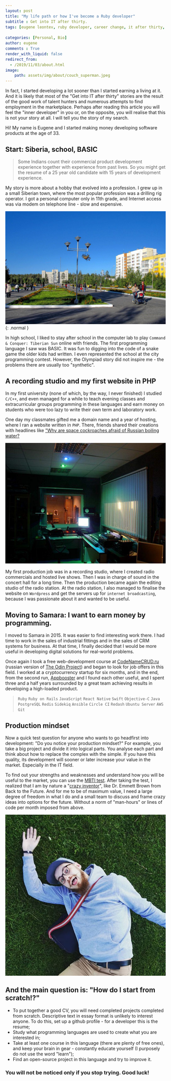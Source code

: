 ```yaml
---
layout: post
title: "My life path or how I've become a Ruby developer"
subtitle : Get into IT after thirty.
tags: [eugene leontev, ruby developer, career change, it after thirty, software development, personal journey, siberia, programming, bio, blogging]

categories: [Personal, Bio]
author: eugene
comments : True
render_with_liquid: false
redirect_from:
  - /2019/11/03/about.html
image:
    path: assets/img/about/couch_superman.jpeg
---
```


In fact, I started developing a lot sooner than I started earning a living at it. And it is likely that most of the "Get into IT after thirty" stories are the result of the good work of talent hunters and numerous attempts to find employment in the marketplace. Perhaps after reading this article you will feel the "inner developer" in you or, on the opposite, you will realise that this is not your story at all. I will tell you the story of my search.

Hi! My name is Eugene and I started making money developing software products at the age of 33.

## Start: Siberia, school, BASIC

> Some Indians count their commercial product development experience together with experience from past lives. So you might get the resume of a 25 year old candidate with 15 years of development experience.

My story is more about a hobby that evolved into a profession. I grew up in a small Siberian town, where the most popular profession was a drilling rig operator. I got a personal computer only in 11th grade, and Internet access was via modem on telephone line - slow and expensive.

![Siberian town](/assets/img/city_center_of_Noyabrsk.png){: .normal }

In high school, I liked to stay after school in the computer lab to play `Command & Conquer: Tiberian Sun` online with friends. The first programming language I saw was BASIC. It was fun to digging into the code of a snake game the older kids had written. I even represented the school at the city programming contest. However, the Olympiad story did not inspire me - the problems there are usually too "synthetic".

## A recording studio and my first website in PHP

In my first university (none of which, by the way, I never finished) I studied `C/C++`, and even managed for a while to teach evening classes and extracurricular groups programming in these languages and earn money on students who were too lazy to write their own term and laboratory work.

One day my classmates gifted me a domain name and a year of hosting, where I ran a website written in `PHP`. There, friends shared their creations with headlines like ["Why are space cockroaches afraid of Russian boiling water?](https://web.archive.org/web/20041207180526/http://punkov.net/bred/jam/38.php)

![Production studio](/assets/img/about/first_production.jpeg)

My first production job was in a recording studio, where I created radio commercials and hosted live shows. Then I was in charge of sound in the concert hall for a long time. Then the production became again the editing studio of the radio station. At the radio station, I also managed to finalise the website on `Wordpress` and get the servers up for `internet broadcasting`, because I was passionate about it and wanted to be useful.

## Moving to Samara: I want to earn money by programming.

I moved to Samara in 2015. It was easier to find interesting work there. I had time to work in the sales of industrial fittings and in the sales of CRM systems for business. At that time, I finally decided that I would be more useful in developing digital solutions for real-world problems.

Once again I took a free web-development course at [CodeNameCRUD.ru](https://web.archive.org/web/20210117215521/https://codenamecrud.ru/) (russian version of [The Odin Project](https://www.theodinproject.com/)) and began to look for job offers in this field. I worked at a cryptocurrency startup for six months, and in the end, from the second run, [Appbooster](https://appbooster.com/) and I found each other useful, and I spent three and a half years surrounded by a great team achieving results in developing a high-loaded product.

> `Ruby` `Ruby on Rails` `JavaScript` `React Native` `Swift` `Objective-C` `Java` `PostgreSQL` `Redis` `Sidekiq` `Ansible` `Circle CI` `Redash` `Ubuntu Server` `AWS` `Git`

## Production mindset

Now a quick test question for anyone who wants to go headfirst into development: "Do you notice your production mindset?"
For example, you take a big project and divide it into logical parts. You analyse each part and think about how to replace the complex with the simple. If you have this quality, its development will sooner or later increase your value in the market. Especially in the IT field.

To find out your strengths and weaknesses and understand how you will be useful to the market, you can use the [MBTI test](https://www.16personalities.com/free-personality-test/6a7f9e5fa9c8b). After taking the test, I realized that I am by nature a "[crazy inventor](https://www.16personalities.com/entp-personality)", like Dr. Emmett Brown from Back to the Future. And for me to be of maximum value, I need a large degree of freedom in what I do and a small team to discuss and frame crazy ideas into options for the future. Without a norm of "man-hours" or lines of code per month imposed from above.

![marsovo pole](/assets/img/na_marsovom.png)

## And the main question is: "How do I start from scratch!?"

- To put together a good CV, you will need completed projects completed from scratch. Descriptive text in essay format is unlikely to interest anyone. To do this, set up a github profile - for a developer this is the resume;
- Study what programming languages are used to create what you are interested in;
- Take at least one course in this language (there are plenty of free ones), and keep your brain in gear - constantly educate yourself (I purposely do not use the word "learn");
- Find an open-source project in this language and try to improve it.

### You will not be noticed only if you stop trying. Good luck!
